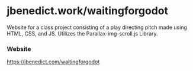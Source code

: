 # jbenedict.work/waitingforgodot

Website for a class project consisting of a play directing pitch made using HTML, CSS, and JS. Utilizes the Parallax-img-scroll.js Library.

### Website
https://jbenedict.com/waitingforgodot
